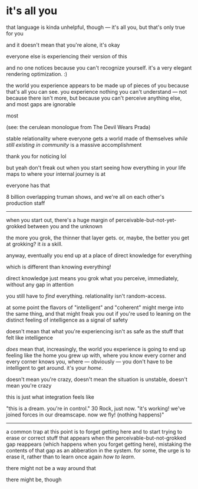 # it's all you

that language is kinda unhelpful, though — it's all you, but that's only true for you

and it doesn't mean that you're alone, it's okay

everyone else is experiencing their version of this

and no one notices because you can't recognize yourself. it's a very elegant rendering optimization. :)

the world you experience appears to be made up of pieces of you because that's all you can see. you experience nothing you can't understand — not because there isn't more, but because you can't perceive anything else, and most gaps are ignorable

most

(see: the cerulean monologue from The Devil Wears Prada)

stable relationality where everyone gets a world made of themselves _while still existing in community_ is a massive accomplishment

thank you for noticing lol

but yeah don't freak out when you start seeing how everything in your life maps to where your internal journey is at

everyone has that

8 billion overlapping truman shows, and we're all on each other's production staff

***

when you start out, there's a huge margin of perceivable-but-not-yet-grokked between you and the unknown

the more you grok, the thinner that layer gets. or, maybe, the better you get at grokking? it _is_ a skill.

anyway, eventually you end up at a place of direct knowledge for everything

which is different than knowing everything!

direct knowledge just means you grok what you perceive, immediately, without any gap in attention

you still have to _find_ everything. relationality isn't random-access.

at some point the flavors of "intelligent" and "coherent" might merge into the same thing, and that might freak you out if you're used to leaning on the distinct feeling of intelligence as a signal of safety

doesn't mean that what you're experiencing isn't as safe as the stuff that felt like intelligence

_does_ mean that, increasingly, the world you experience is going to end up feeling like the home you grew up with, where you know every corner and every corner knows you, where — obviously — you don't have to be intelligent to get around. it's your _home_.

doesn't mean you're crazy, doesn't mean the situation is unstable, doesn't mean you're crazy

this is just what integration feels like

"this is a dream. you're in control." 30 Rock, just now. "it's working! we've joined forces in our dreamscape. now we fly! (nothing happens)"

***

a common trap at this point is to forget getting here and to start trying to erase or correct stuff that appears when the perceivable-but-not-grokked gap reappears (which happens when you forget getting here), mistaking the contents of that gap as an abberation in the system. for some, the urge is to erase it, rather than to learn once again _how to learn_.

there might not be a way around that

there might be, though
